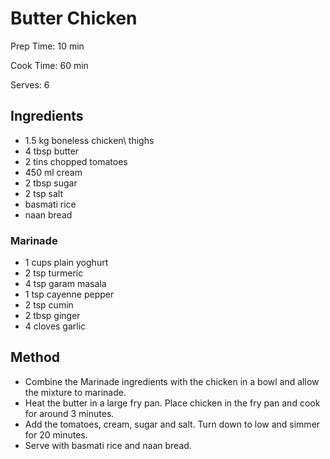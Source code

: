 # Butter Chicken

Prep Time: 10 min

Cook Time: 60 min

Serves: 6

## Ingredients

- 1.5 kg boneless chicken\\ thighs
- 4 tbsp butter
- 2 tins chopped tomatoes
- 450 ml cream
- 2 tbsp sugar
- 2 tsp salt
- basmati rice
- naan bread

### Marinade

- 1 cups plain yoghurt
- 2 tsp turmeric
- 4 tsp garam masala
- 1 tsp cayenne pepper
- 2 tsp cumin
- 2 tbsp ginger
- 4 cloves garlic

## Method

- Combine the Marinade ingredients with the chicken in a bowl and allow the mixture to marinade.
- Heat the butter in a large fry pan. Place chicken in the fry pan and cook for around 3 minutes.
- Add the tomatoes, cream, sugar and salt. Turn down to low and simmer for 20 minutes.
- Serve with basmati rice and naan bread.
